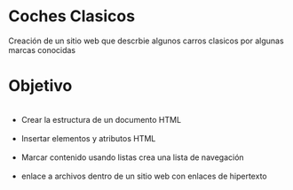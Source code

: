 # Coches Clasicos
Creación de un sitio web que descrbie algunos carros clasicos por algunas marcas conocidas

<h1> Objetivo </h1>

<ul>
   <li> Crear la estructura de un documento HTML </li>
   <li> Insertar elementos y atributos HTML </li>
   <li> Marcar contenido usando listas crea una lista de navegación </li>
   <li> enlace a archivos dentro de un sitio web con enlaces de hipertexto </li>
   </ul>